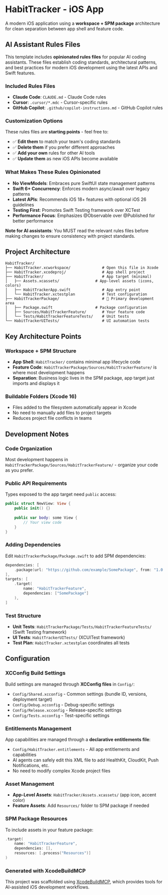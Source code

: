 # HabitTracker - iOS App

A modern iOS application using a **workspace + SPM package** architecture for clean separation between app shell and feature code.

## AI Assistant Rules Files

This template includes **opinionated rules files** for popular AI coding assistants. These files establish coding standards, architectural patterns, and best practices for modern iOS development using the latest APIs and Swift features.

### Included Rules Files
- **Claude Code**: `CLAUDE.md` - Claude Code rules
- **Cursor**: `.cursor/*.mdc` - Cursor-specific rules
- **GitHub Copilot**: `.github/copilot-instructions.md` - GitHub Copilot rules

### Customization Options
These rules files are **starting points** - feel free to:
- ✅ **Edit them** to match your team's coding standards
- ✅ **Delete them** if you prefer different approaches
- ✅ **Add your own** rules for other AI tools
- ✅ **Update them** as new iOS APIs become available

### What Makes These Rules Opinionated
- **No ViewModels**: Embraces pure SwiftUI state management patterns
- **Swift 6+ Concurrency**: Enforces modern async/await over legacy patterns
- **Latest APIs**: Recommends iOS 18+ features with optional iOS 26 guidelines
- **Testing First**: Promotes Swift Testing framework over XCTest
- **Performance Focus**: Emphasizes @Observable over @Published for better performance

**Note for AI assistants**: You MUST read the relevant rules files before making changes to ensure consistency with project standards.

## Project Architecture

```
HabitTracker/
├── HabitTracker.xcworkspace/              # Open this file in Xcode
├── HabitTracker.xcodeproj/                # App shell project
├── HabitTracker/                          # App target (minimal)
│   ├── Assets.xcassets/                # App-level assets (icons, colors)
│   ├── HabitTrackerApp.swift              # App entry point
│   └── HabitTracker.xctestplan            # Test configuration
├── HabitTrackerPackage/                   # 🚀 Primary development area
│   ├── Package.swift                   # Package configuration
│   ├── Sources/HabitTrackerFeature/       # Your feature code
│   └── Tests/HabitTrackerFeatureTests/    # Unit tests
└── HabitTrackerUITests/                   # UI automation tests
```

## Key Architecture Points

### Workspace + SPM Structure
- **App Shell**: `HabitTracker/` contains minimal app lifecycle code
- **Feature Code**: `HabitTrackerPackage/Sources/HabitTrackerFeature/` is where most development happens
- **Separation**: Business logic lives in the SPM package, app target just imports and displays it

### Buildable Folders (Xcode 16)
- Files added to the filesystem automatically appear in Xcode
- No need to manually add files to project targets
- Reduces project file conflicts in teams

## Development Notes

### Code Organization
Most development happens in `HabitTrackerPackage/Sources/HabitTrackerFeature/` - organize your code as you prefer.

### Public API Requirements
Types exposed to the app target need `public` access:
```swift
public struct NewView: View {
    public init() {}
    
    public var body: some View {
        // Your view code
    }
}
```

### Adding Dependencies
Edit `HabitTrackerPackage/Package.swift` to add SPM dependencies:
```swift
dependencies: [
    .package(url: "https://github.com/example/SomePackage", from: "1.0.0")
],
targets: [
    .target(
        name: "HabitTrackerFeature",
        dependencies: ["SomePackage"]
    ),
]
```

### Test Structure
- **Unit Tests**: `HabitTrackerPackage/Tests/HabitTrackerFeatureTests/` (Swift Testing framework)
- **UI Tests**: `HabitTrackerUITests/` (XCUITest framework)
- **Test Plan**: `HabitTracker.xctestplan` coordinates all tests

## Configuration

### XCConfig Build Settings
Build settings are managed through **XCConfig files** in `Config/`:
- `Config/Shared.xcconfig` - Common settings (bundle ID, versions, deployment target)
- `Config/Debug.xcconfig` - Debug-specific settings  
- `Config/Release.xcconfig` - Release-specific settings
- `Config/Tests.xcconfig` - Test-specific settings

### Entitlements Management
App capabilities are managed through a **declarative entitlements file**:
- `Config/HabitTracker.entitlements` - All app entitlements and capabilities
- AI agents can safely edit this XML file to add HealthKit, CloudKit, Push Notifications, etc.
- No need to modify complex Xcode project files

### Asset Management
- **App-Level Assets**: `HabitTracker/Assets.xcassets/` (app icon, accent color)
- **Feature Assets**: Add `Resources/` folder to SPM package if needed

### SPM Package Resources
To include assets in your feature package:
```swift
.target(
    name: "HabitTrackerFeature",
    dependencies: [],
    resources: [.process("Resources")]
)
```

### Generated with XcodeBuildMCP
This project was scaffolded using [XcodeBuildMCP](https://github.com/cameroncooke/XcodeBuildMCP), which provides tools for AI-assisted iOS development workflows.